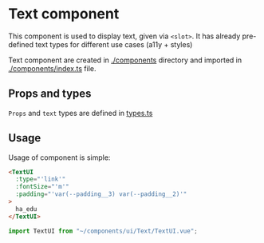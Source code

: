# Text component

This component is used to display text, given via `<slot>`. It has already pre-defined text types for different use cases (a11y + styles)

Text component are created in [./components](./components/) directory and imported in [./components/index.ts](./components/index.ts) file.

## Props and types

`Props` and `text` types are defined in [types.ts](types.ts)

## Usage

Usage of component is simple:

```html
<TextUI
  :type="'link'"
  :fontSize="'m'"
  :padding="'var(--padding__3) var(--padding__2)'"
>
  ha_edu
</TextUI>
```

```typescript
import TextUI from "~/components/ui/Text/TextUI.vue";
```
